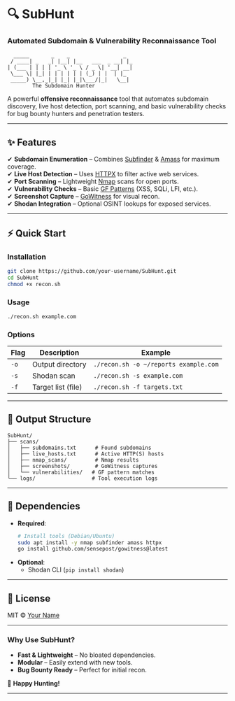 
# 🔍 SubHunt  
### **Automated Subdomain & Vulnerability Reconnaissance Tool**  

```text
  _____       _    _                 _   
 / ____| _   _| |__| |__   ___  _ __| |_ 
| (___ | | | | '_ \ '_ \ / _ \| '__| __|
 \___ \| |_| | | | | | | (_) | |  | |_ 
 _____) \__,_|_| |_| |_|\___/|_|   \__|
        The Subdomain Hunter
```

A powerful **offensive reconnaissance** tool that automates subdomain discovery, live host detection, port scanning, and basic vulnerability checks for bug bounty hunters and penetration testers.  

---

## ✨ **Features**  
✔ **Subdomain Enumeration** – Combines [Subfinder](https://github.com/projectdiscovery/subfinder) & [Amass](https://github.com/OWASP/Amass) for maximum coverage.  
✔ **Live Host Detection** – Uses [HTTPX](https://github.com/projectdiscovery/httpx) to filter active web services.  
✔ **Port Scanning** – Lightweight [Nmap](https://nmap.org) scans for open ports.  
✔ **Vulnerability Checks** – Basic [GF Patterns](https://github.com/tomnomnom/gf) (XSS, SQLi, LFI, etc.).  
✔ **Screenshot Capture** – [GoWitness](https://github.com/sensepost/gowitness) for visual recon.  
✔ **Shodan Integration** – Optional OSINT lookups for exposed services.  

---

## ⚡ **Quick Start**  

### **Installation**  
```bash
git clone https://github.com/your-username/SubHunt.git  
cd SubHunt  
chmod +x recon.sh  
```

### **Usage**  
```bash
./recon.sh example.com  
```

### **Options**  
| Flag | Description | Example |
|------|-------------|---------|
| `-o` | Output directory | `./recon.sh -o ~/reports example.com` |
| `-s` | Shodan scan | `./recon.sh -s example.com` |
| `-f` | Target list (file) | `./recon.sh -f targets.txt` |

---

## 📂 **Output Structure**  
```text
SubHunt/
├── scans/
│   ├── subdomains.txt      # Found subdomains  
│   ├── live_hosts.txt      # Active HTTP(S) hosts  
│   ├── nmap_scans/         # Nmap results  
│   ├── screenshots/        # GoWitness captures  
│   └── vulnerabilities/   # GF pattern matches  
└── logs/                  # Tool execution logs  
```

---

## 🔧 **Dependencies**  
- **Required**:  
  ```bash
  # Install tools (Debian/Ubuntu)  
  sudo apt install -y nmap subfinder amass httpx  
  go install github.com/sensepost/gowitness@latest  
  ```
- **Optional**:  
  - Shodan CLI (`pip install shodan`)  

---

## 📜 **License**  
MIT © [Your Name](https://github.com/your-username)  

---

### **Why Use SubHunt?**  
- **Fast & Lightweight** – No bloated dependencies.  
- **Modular** – Easily extend with new tools.  
- **Bug Bounty Ready** – Perfect for initial recon.  

🚀 **Happy Hunting!**  

---

